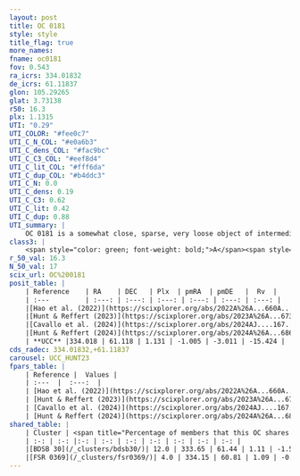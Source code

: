 ```yaml
---
layout: post
title: OC 0181
style: style
title_flag: true
more_names: 
fname: oc0181
fov: 0.543
ra_icrs: 334.01832
de_icrs: 61.11837
glon: 105.29265
glat: 3.73138
r50: 16.3
plx: 1.1315
UTI: "0.29"
UTI_COLOR: "#fee0c7"
UTI_C_N_COL: "#e0a6b3"
UTI_C_dens_COL: "#fac9bc"
UTI_C_C3_COL: "#eef8d4"
UTI_C_lit_COL: "#fff6da"
UTI_C_dup_COL: "#b4ddc3"
UTI_C_N: 0.0
UTI_C_dens: 0.19
UTI_C_C3: 0.62
UTI_C_lit: 0.42
UTI_C_dup: 0.88
UTI_summary: |
    OC 0181 is a somewhat close, sparse, very loose object of intermediate C3 quality. It was recently reported in the literature.<br><br>This is very likely a unique object, which shares a small percentage of members with at least one previously reported entry.<br><br><span style="color: #99180f; font-weight: bold;">Warning: </span>contains less than 25 stars with <i>P>0.5</i> estimated.
class3: |
    <span style="color: green; font-weight: bold;">A</span><span style="color: red; font-weight: bold;">C</span>
r_50_val: 16.3
N_50_val: 17
scix_url: OC%200181
posit_table: |
    | Reference    | RA    | DEC   | Plx  | pmRA  | pmDE   |  Rv  |
    | :---         | :---: | :---: | :---: | :---: | :---: | :---: |
    |[Hao et al. (2022)](https://scixplorer.org/abs/2022A%26A...660A...4H) | 334.125 | 60.856 | 1.127 | -0.654 | -2.911 | -- |
    |[Hunt & Reffert (2023)](https://scixplorer.org/abs/2023A%26A...673A.114H) | 334.027 | 60.912 | 1.139 | -1.227 | -3.018 | -8.424 |
    |[Cavallo et al. (2024)](https://scixplorer.org/abs/2024AJ....167...12C) | 333.989 | 60.883 | 1.142 | -- | -- | -- |
    |[Hunt & Reffert (2024)](https://scixplorer.org/abs/2024A%26A...686A..42H) | 334.027 | 60.912 | 1.139 | -1.227 | -3.018 | -8.424 |
    | **UCC** |334.018 | 61.118 | 1.131 | -1.005 | -3.011 | -15.424 | 
cds_radec: 334.01832,+61.11837
carousel: UCC_HUNT23
fpars_table: |
    | Reference |  Values |
    | :---  |  :---:  |
    | [Hao et al. (2022)](https://scixplorer.org/abs/2022A%26A...660A...4H) | `AG=0.56, age=6.2, Z=0.019` |
    | [Hunt & Reffert (2023)](https://scixplorer.org/abs/2023A%26A...673A.114H) | `AV50=2.804, diffAV50=0.928, MOD50=9.663, logAge50=6.513` |
    | [Cavallo et al. (2024)](https://scixplorer.org/abs/2024AJ....167...12C) | `AV50=2.25, dMod50=10.43, logAge50=8.14, [Fe/H]50=0.41` |
    | [Hunt & Reffert (2024)](https://scixplorer.org/abs/2024A%26A...686A..42H) | `MassJ=119.725` |
shared_table: |
    | Cluster | <span title="Percentage of members that this OC shares with the ones listed">%</span>   | RA   | DEC   | Plx   | pmRA  | pmDE  | Rv | UTI |
    | :-: | :-: |:-: | :-: | :-: | :-: | :-: | :-: | :-: |
    |[BDSB 30](/_clusters/bdsb30/)| 12.0 | 333.65 | 61.44 | 1.11 | -1.54 | -3.0 | -16.15 |0.7 |
    |[FSR 0369](/_clusters/fsr0369/)| 4.0 | 334.15 | 60.81 | 1.09 | -0.27 | -2.94 | -22.72 |0.66 |
---
```

